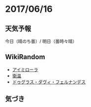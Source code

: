 # 2017/06/16

## 天気予報

今日（晴のち曇）/ 明日（曇時々晴）

## WikiRandom

* [アイミローラ](https://ja.wikipedia.org/wiki/%E3%82%A2%E3%82%A4%E3%83%9F%E3%83%AD%E3%83%BC%E3%83%A9)
* [衛温](https://ja.wikipedia.org/wiki/%E8%A1%9B%E6%B8%A9)
* [ドゥグラス・ダヴィ・フェルナンデス](https://ja.wikipedia.org/wiki/%E3%83%89%E3%82%A5%E3%82%B0%E3%83%A9%E3%82%B9%E3%83%BB%E3%83%80%E3%83%B4%E3%82%A3%E3%83%BB%E3%83%95%E3%82%A7%E3%83%AB%E3%83%8A%E3%83%B3%E3%83%87%E3%82%B9)

## 気づき

